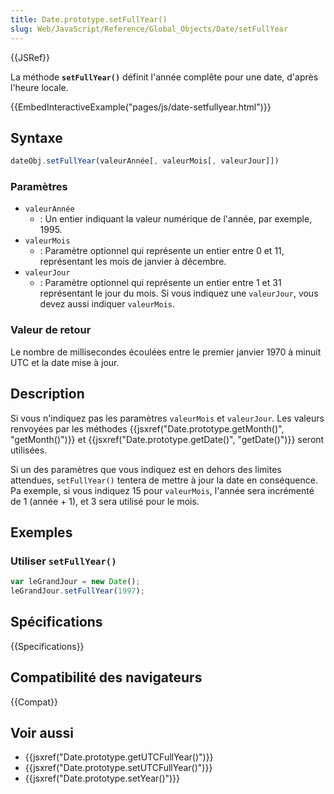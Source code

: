 ```yaml
---
title: Date.prototype.setFullYear()
slug: Web/JavaScript/Reference/Global_Objects/Date/setFullYear
---
```


{{JSRef}}

La méthode **`setFullYear()`** définit l'année complête pour une date, d'après l'heure locale.

{{EmbedInteractiveExample("pages/js/date-setfullyear.html")}}

## Syntaxe

```js
dateObj.setFullYear(valeurAnnée[, valeurMois[, valeurJour]])
```

### Paramètres

- `valeurAnnée`
  - : Un entier indiquant la valeur numérique de l'année, par exemple, 1995.
- `valeurMois`
  - : Paramètre optionnel qui représente un entier entre 0 et 11, représentant les mois de janvier à décembre.
- `valeurJour`
  - : Paramètre optionnel qui représente un entier entre 1 et 31 représentant le jour du mois. Si vous indiquez une `valeurJour`, vous devez aussi indiquer `valeurMois`.

### Valeur de retour

Le nombre de millisecondes écoulées entre le premier janvier 1970 à minuit UTC et la date mise à jour.

## Description

Si vous n'indiquez pas les paramètres `valeurMois` et `valeurJour`. Les valeurs renvoyées par les méthodes {{jsxref("Date.prototype.getMonth()", "getMonth()")}} et {{jsxref("Date.prototype.getDate()", "getDate()")}} seront utilisées.

Si un des paramètres que vous indiquez est en dehors des limites attendues, `setFullYear()` tentera de mettre à jour la date en conséquence. Pa exemple, si vous indiquez 15 pour `valeurMois`, l'année sera incrémenté de 1 (année + 1), et 3 sera utilisé pour le mois.

## Exemples

### Utiliser `setFullYear()`

```js
var leGrandJour = new Date();
leGrandJour.setFullYear(1997);
```

## Spécifications

{{Specifications}}

## Compatibilité des navigateurs

{{Compat}}

## Voir aussi

- {{jsxref("Date.prototype.getUTCFullYear()")}}
- {{jsxref("Date.prototype.setUTCFullYear()")}}
- {{jsxref("Date.prototype.setYear()")}}

